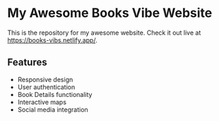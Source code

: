 # My Awesome Books Vibe Website

This is the repository for my awesome website. Check it out live at https://books-vibs.netlify.app/.

## Features

- Responsive design
- User authentication
- Book Details functionality
- Interactive maps
- Social media integration

 
 
